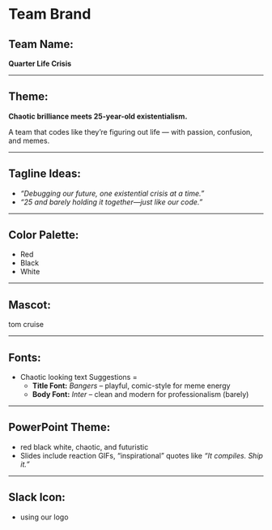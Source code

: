 # Team Brand

## **Team Name:**

**Quarter Life Crisis**

---

## **Theme:**

**Chaotic brilliance meets 25-year-old existentialism.**

A team that codes like they’re figuring out life — with passion, confusion, and memes.

---

## **Tagline Ideas:**

- *“Debugging our future, one existential crisis at a time.”*
- *“25 and barely holding it together—just like our code.”*

---

## **Color Palette:**

- Red
- Black 
- White 

---

## **Mascot:**

tom cruise

---

## **Fonts:**

- Chaotic looking text
Suggestions =
    - **Title Font:** *Bangers* – playful, comic-style for meme energy
    - **Body Font:** *Inter* – clean and modern for professionalism (barely)

---

## **PowerPoint Theme:**

- red black white, chaotic, and futuristic
- Slides include reaction GIFs, “inspirational” quotes like *“It compiles. Ship it.”*

---

## **Slack Icon:**

- using our logo
